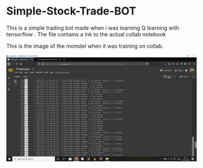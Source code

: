 # Simple-Stock-Trade-BOT

This is a simple trading bot made when i was learning Q learning with tensorflow . The file contains a lnk to the actual collab notebook

This is the image of the momdel when it was training on collab.

![Training](train.png)
